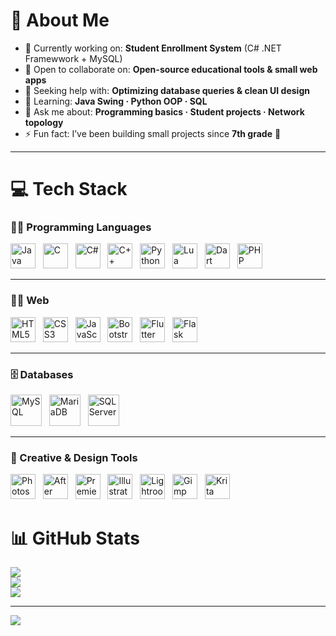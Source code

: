 # 💫 About Me
- 🔭 Currently working on: **Student Enrollment System** (C# .NET Framewwork + MySQL)  
- 🤝 Open to collaborate on: **Open-source educational tools & small web apps**  
- 🤔 Seeking help with: **Optimizing database queries & clean UI design**  
- 🌱 Learning: **Java Swing · Python OOP · SQL**  
- 💬 Ask me about: **Programming basics · Student projects · Network topology**  
- ⚡ Fun fact: I’ve been building small projects since **7th grade** 🚀  

---

# 💻 Tech Stack

<h3>🧑‍💻 Programming Languages</h3>
<p align="left">  
  <img src="https://cdn.jsdelivr.net/gh/devicons/devicon/icons/java/java-original.svg" width="40" height="40" alt="Java"/> &nbsp;  
  <img src="https://cdn.jsdelivr.net/gh/devicons/devicon/icons/c/c-original.svg" width="40" height="40" alt="C"/> &nbsp;  
  <img src="https://cdn.jsdelivr.net/gh/devicons/devicon/icons/csharp/csharp-original.svg" width="40" height="40" alt="C#"/> &nbsp;  
  <img src="https://cdn.jsdelivr.net/gh/devicons/devicon/icons/cplusplus/cplusplus-original.svg" width="40" height="40" alt="C++"/> &nbsp;  
  <img src="https://cdn.jsdelivr.net/gh/devicons/devicon/icons/python/python-original.svg" width="40" height="40" alt="Python"/> &nbsp;  
  <img src="https://cdn.jsdelivr.net/gh/devicons/devicon/icons/lua/lua-original.svg" width="40" height="40" alt="Lua"/> &nbsp;  
  <img src="https://cdn.jsdelivr.net/gh/devicons/devicon/icons/dart/dart-original.svg" width="40" height="40" alt="Dart"/>  &nbsp;  
    <img src="https://cdn.jsdelivr.net/gh/devicons/devicon/icons/php/php-original.svg" width="40" height="40" alt="PHP"/>  
</p>

---

<h3>👨‍💻 Web</h3>
<p align="left">  
  <img src="https://cdn.jsdelivr.net/gh/devicons/devicon/icons/html5/html5-original.svg" width="40" height="40" alt="HTML5"/> &nbsp;  
  <img src="https://cdn.jsdelivr.net/gh/devicons/devicon/icons/css3/css3-original.svg" width="40" height="40" alt="CSS3"/> &nbsp;  
  <img src="https://cdn.jsdelivr.net/gh/devicons/devicon/icons/javascript/javascript-original.svg" width="40" height="40" alt="JavaScript"/> &nbsp;  
  <img src="https://cdn.jsdelivr.net/gh/devicons/devicon/icons/bootstrap/bootstrap-original.svg" width="40" height="40" alt="Bootstrap"/> &nbsp;  
  <img src="https://cdn.jsdelivr.net/gh/devicons/devicon/icons/flutter/flutter-original.svg" width="40" height="40" alt="Flutter"/> &nbsp;  
  <img src="https://cdn.jsdelivr.net/gh/devicons/devicon/icons/flask/flask-original.svg" width="40" height="40" alt="Flask"/>  
</p>

---

<h3>🗄️ Databases </h3>
<p align="left">  
  <img src="https://cdn.jsdelivr.net/gh/devicons/devicon/icons/mysql/mysql-original-wordmark.svg" width="50" height="50" alt="MySQL"/> &nbsp;  
  <img src="https://cdn.jsdelivr.net/gh/devicons/devicon/icons/mariadb/mariadb-original-wordmark.svg" width="50" height="50" alt="MariaDB"/> &nbsp;  
  <img src="https://cdn.jsdelivr.net/gh/devicons/devicon/icons/microsoftsqlserver/microsoftsqlserver-plain-wordmark.svg" width="50" height="50" alt="SQL Server"/>  
</p>  

---

<h3>🎨 Creative & Design Tools  </h3>
<p align="left">  
  <img src="https://upload.wikimedia.org/wikipedia/commons/thumb/a/af/Adobe_Photoshop_CC_icon.svg/1051px-Adobe_Photoshop_CC_icon.svg.png" width="40" height="40" alt="Photoshop"/> &nbsp;  
  <img src="https://cdn.jsdelivr.net/gh/devicons/devicon/icons/aftereffects/aftereffects-original.svg" width="40" height="40" alt="After Effects"/> &nbsp;  
  <img src="https://cdn.jsdelivr.net/gh/devicons/devicon/icons/premierepro/premierepro-original.svg" width="40" height="40" alt="Premiere Pro"/> &nbsp;  
  <img src="https://upload.wikimedia.org/wikipedia/commons/thumb/f/fb/Adobe_Illustrator_CC_icon.svg/2101px-Adobe_Illustrator_CC_icon.svg.png" width="40" height="40" alt="Illustrator"/> &nbsp;  
  <img src="https://upload.wikimedia.org/wikipedia/commons/thumb/b/b6/Adobe_Photoshop_Lightroom_CC_logo.svg/1200px-Adobe_Photoshop_Lightroom_CC_logo.svg.png" width="40" height="40" alt="Lightroom"/> &nbsp;  
  <img src="https://cdn.jsdelivr.net/gh/devicons/devicon/icons/gimp/gimp-original.svg" width="40" height="40" alt="Gimp"/> &nbsp;  
  <img src="https://upload.wikimedia.org/wikipedia/commons/thumb/7/73/Calligrakrita-base.svg/1200px-Calligrakrita-base.svg.png" width="40" height="40" alt="Krita"/>  
</p>  

# 📊 GitHub Stats
![](https://github-readme-stats.vercel.app/api?username=Lazydev69&theme=shadow_blue&hide_border=false&include_all_commits=false&count_private=false)  
![](https://nirzak-streak-stats.vercel.app/?user=Lazydev69&theme=shadow_blue&hide_border=false)  
![](https://github-readme-stats.vercel.app/api/top-langs/?username=Lazydev69&theme=shadow_blue&hide_border=false&include_all_commits=false&count_private=false&layout=compact)  

---

[![](https://visitcount.itsvg.in/api?id=Lazydev69&icon=0&color=0)](https://visitcount.itsvg.in)  

